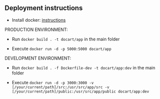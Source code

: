 ## Deployment instructions

- Install docker: [instructions](https://docs.docker.com/engine/installation/)

PRODUCTION ENVIRONMENT:

- Run `docker build . -t docart/app` in the main folder

- Execute `docker run -d -p 5000:5000 docart/app`

DEVELOPMENT ENVIRONMENT:

- Run `docker build . -f Dockerfile-dev -t docart/app:dev` in the main folder

- Execute `docker run -d -p 3000:3000 -v [/your/current/path]/src:/usr/src/app/src -v [/your/current/path]/public:/usr/src/app/public docart/app:dev`
